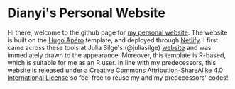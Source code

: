 # Dianyi's Personal Website
Hi there, welcome to the github page for [my personal website](https://rubuky.com). The website is built on the [Hugo Apéro](https://github.com/hugo-apero/) template, and deployed through [Netlify](https://www.netlify.com/). I first came across these tools at Julia Silge's (@juliasilge) [website](https://juliasilge.com/) and was immediately drawn to the appearance. Moreover, this template is R-based, which is suitable for me as an R user. In line with my predecessors, this website is released under a [Creative Commons Attribution-ShareAlike 4.0 International License](https://creativecommons.org/licenses/by-sa/4.0/) so feel free to reuse my and my predecessors' codes!
